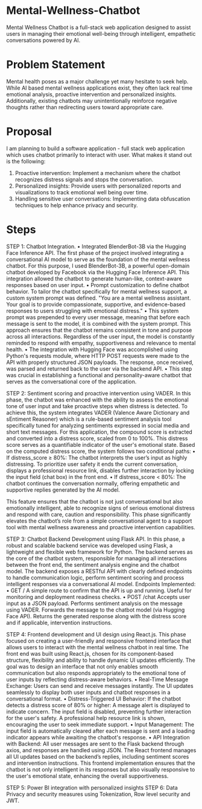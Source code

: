 # Mental-Wellness-Chatbot

Mental Wellness Chatbot is a full-stack web application designed to assist users in managing their emotional well-being through intelligent, empathetic conversations powered by AI.

# Problem Statement

Mental health poses as a major challenge yet many hesitate to seek help. While AI based mental wellness applications exist, they often lack real time emotional analysis, proactive intervention and personalized insights.
Additionally, existing chatbots may unintentionally reinforce negative thoughts rather than redirecting users toward appropriate care.

# Proposal

I am planning to build a software application - full stack web application which uses chatbot primarily to interact with user.
What makes it stand out is the following:

1. Proactive intervention: Implement a mechanism where the chatbot recognizes distress signals and stops the conversation.
2. Personalized insights: Provide users with personalized reports and visualizations to track emotional well being over time.
3. Handling sensitive user conversations: Implementing data obfuscation techniques to help enhance privacy and security.

# Steps

STEP 1: Chatbot Integration.
• Integrated BlenderBot-3B via the Hugging Face Inference API.
The first phase of the project involved integrating a conversational AI model to serve as the foundation of the mental wellness chatbot. For this purpose, I used BlenderBot-3B, a powerful open-domain chatbot developed by Facebook via the Hugging Face Inference API. This integration allowed the chatbot to generate human-like, context-aware responses based on user input.
• Prompt customization to define chatbot behavior.
To tailor the chatbot specifically for mental wellness support, a custom system prompt was defined.
"You are a mental wellness assistant. Your goal is to provide compassionate, supportive, and evidence-based responses to users struggling with emotional distress."
• This system prompt was prepended to every user message, meaning that before each message is sent to the model, it is combined with the system prompt. This approach ensures that the chatbot remains consistent in tone and purpose across all interactions. Regardless of the user input, the model is constantly reminded to respond with empathy, supportiveness and relevance to mental health.
• The integration with Hugging Face was accomplished using Python's requests module, where HTTP POST requests were made to the API with properly structured JSON payloads. The response, once received, was parsed and returned back to the user via the backend API.
• This step was crucial in establishing a functional and personality-aware chatbot that serves as the conversational core of the application.

STEP 2: Sentiment scoring and proactive intervention using VADER.
In this phase, the chatbot was enhanced with the ability to assess the emotional tone of user input and take proactive steps when distress is detected. To achieve this, the system integrates VADER (Valence Aware Dictionary and sEntiment Reasoner) which is a rule-based sentiment analysis tool specifically tuned for analyzing sentiments expressed in social media and short text messages.
For this application, the compound score is extracted and converted into a distress score, scaled from 0 to 100%. This distress score serves as a quantifiable indicator of the user's emotional state.
Based on the computed distress score, the system follows two conditional paths:
• If distress_score ≥ 80%:
The chatbot interprets the user’s input as highly distressing. To prioritize user safety it ends the current conversation, displays a professional resource link, disables further interaction by locking the input field (chat box) in the front end.
• If distress_score < 80%:
The chatbot continues the conversation normally, offering empathetic and supportive replies generated by the AI model.

This feature ensures that the chatbot is not just conversational but also emotionally intelligent, able to recognize signs of serious emotional distress and respond with care, caution and responsibility.
This phase significantly elevates the chatbot’s role from a simple conversational agent to a support tool with mental wellness awareness and proactive intervention capabilities.

STEP 3: Chatbot Backend Development using Flask API.
In this phase, a robust and scalable backend service was developed using Flask, a lightweight and flexible web framework for Python. The backend serves as the core of the chatbot system, responsible for managing all interactions between the front end, the sentiment analysis engine and the chatbot model.
The backend exposes a RESTful API with clearly defined endpoints to handle communication logic, perform sentiment scoring and process intelligent responses via a conversational AI model.
Endpoints Implemented:
• GET /
A simple route to confirm that the API is up and running. Useful for monitoring and deployment readiness checks.
• POST /chat
Accepts user input as a JSON payload.
Performs sentiment analysis on the message using VADER.
Forwards the message to the chatbot model (via Hugging Face API).
Returns the generated response along with the distress score and if applicable, intervention instructions.

STEP 4: Frontend development and UI design using React.js.
This phase focused on creating a user-friendly and responsive frontend interface that allows users to interact with the mental wellness chatbot in real time. The front end was built using React.js, chosen for its component-based structure, flexibility and ability to handle dynamic UI updates efficiently.
The goal was to design an interface that not only enables smooth communication but also responds appropriately to the emotional tone of user inputs by reflecting distress-aware behaviors.
• Real-Time Message Exchange:
Users can send and receive messages instantly. The UI updates seamlessly to display both user inputs and chatbot responses in a conversational format.
• Distress-Triggered UI Behavior:
If the chatbot detects a distress score of 80% or higher:
A message alert is displayed to indicate concern.
The input field is disabled, preventing further interaction for the user's safety.
A professional help resource link is shown, encouraging the user to seek immediate support.
• Input Management:
The input field is automatically cleared after each message is sent and a loading indicator appears while awaiting the chatbot's response.
• API Integration with Backend:
All user messages are sent to the Flask backend through axios, and responses are handled using JSON. The React frontend manages all UI updates based on the backend’s replies, including sentiment scores and intervention instructions.
This frontend implementation ensures that the chatbot is not only intelligent in its responses but also visually responsive to the user's emotional state, enhancing the overall supportiveness.

STEP 5: Power BI integration with personalized insights
STEP 6: Data Privacy and security measures using Tokenization, Row level security and JWT.

